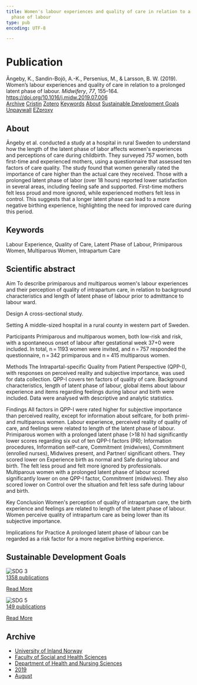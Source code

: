 ```yaml
---
title: Women's labour experiences and quality of care in relation to a prolonged latent
  phase of labour
type: pub
encoding: UTF-8

---
```

<h1>Publication</h1>
<article id="csl-bib-container-TI5JKAK9" class="csl-bib-container">
  <div class="csl-bib-body"> <div class="csl-entry">Ängeby, K., Sandin-Bojö, A.-K., Persenius, M., &#38; Larsson, B. W. (2019). Women’s labour experiences and quality of care in relation to a prolonged latent phase of labour. <i>Midwifery</i>, <i>77</i>, 155–164. <a href="https://doi.org/10.1016/j.midw.2019.07.006">https://doi.org/10.1016/j.midw.2019.07.006</a></div> </div>
  <div class="csl-bib-buttons">
    <a href="#taxonomy-article-TI5JKAK9" alt="archive" class="csl-bib-button">Archive</a>
    <a href="https://app.cristin.no/results/show.jsf?id=1719246" alt="Cristin" class="csl-bib-button">Cristin</a>
    <a href="http://zotero.org/groups/5881554/items/TI5JKAK9" alt="Zotero" class="csl-bib-button">Zotero</a>
    <a href="#keywords-article-TI5JKAK9" alt="keywords" class="csl-bib-button">Keywords</a>
    <a href="#about-article-TI5JKAK9" alt="about_pub" class="csl-bib-button">About</a>
    <a href="#sdg-article-TI5JKAK9" alt="sdg" class="csl-bib-button">Sustainable Development Goals</a>
    <a href="https://doi.org/10.1016/j.midw.2019.07.006" alt="Unpaywall" class="csl-bib-button">Unpaywall</a>
    <a href="https://doi.org/10.1016/j.midw.2019.07.006" alt="EZproxy" class="csl-bib-button">EZproxy</a>
  </div>
  <div id="csl-bib-meta-container-TI5JKAK9"></div>
</article>
<div id="csl-bib-meta-TI5JKAK9" class="csl-bib-meta">
  <article id="about-article-TI5JKAK9" class="about_pub-article">
    <h1>About</h1>
    Ängeby et al. conducted a study at a hospital in rural Sweden to understand how the length of the latent phase of labor affects women's experiences and perceptions of care during childbirth. They surveyed 757 women, both first-time and experienced mothers, using a questionnaire that assessed ten factors of care quality. The study found that women generally rated the importance of care higher than the actual care they received. Those with a prolonged latent phase of labor (over 18 hours) reported lower satisfaction in several areas, including feeling safe and supported. First-time mothers felt less proud and more ignored, while experienced mothers felt less in control. This suggests that a longer latent phase can lead to a more negative birthing experience, highlighting the need for improved care during this period.
  </article>
  <article id="keywords-article-TI5JKAK9" class="keywords-article">
    <h1>Keywords</h1>
    Labour Experience, Quality of Care, Latent Phase of Labour, Primiparous Women, Multiparous Women, Intrapartum Care
  </article>
  <article id="abstract-article-TI5JKAK9" class="abstract-article">
    <h1>Scientific abstract</h1>
    Aim 
To describe primiparous and multiparous women's labour experiences and their perception of quality of intrapartum care, in relation to background characteristics and length of latent phase of labour prior to admittance to labour ward. 
 
Design 
A cross-sectional study. 
 
Setting 
A middle-sized hospital in a rural county in western part of Sweden. 
 
Participants 
Primiparous and multiparous women, both low-risk and risk, with a spontaneous onset of labour after gestational week 37+0 were included. In total, n = 1193 women were invited, and n = 757 responded the questionnaire, n = 342 primiparous and n = 415 multiparous women. 
 
Methods 
The Intrapartal-specific Quality from Patient Perspective (QPP-I), with responses on perceived reality and subjective importance, was used for data collection. QPP-I covers ten factors of quality of care. Background characteristics, length of latent phase of labour, global items about labour experience and items regarding feelings during labour and birth were included. Data were analysed with descriptive and analytic statistics. 
 
Findings 
All factors in QPP-I were rated higher for subjective importance than perceived reality, except for information about selfcare, for both primi- and multiparous women. Labour experience, perceived reality of quality of care, and feelings were related to length of the latent phase of labour. Primiparous women with a prolonged latent phase (>18 h) had significantly lower scores regarding six out of ten QPP-I factors (PR); Information procedures, Information self-care, Commitment (midwives), Commitment (enrolled nurses), Midwives present, and Partner/ significant others. They scored lower on Experience birth as normal and Safe during labour and birth. The felt less proud and felt more ignored by professionals. Multiparous women with a prolonged latent phase of labour scored significantly lower on one QPP-I factor, Commitment (midwives). They also scored lower on Control over the situation and felt less safe during labour and birth. 
 
Key Conclusion 
Women's perception of quality of intrapartum care, the birth experience and feelings are related to length of the latent phase of labour. Women perceive quality of intrapartum care as being lower than its subjective importance. 
 
Implications for Practice 
A prolonged latent phase of labour can be regarded as a risk factor for a more negative birthing experience.
  </article>
  <article id="sdg-article-TI5JKAK9" class="sdg-article">
    <h1>Sustainable Development Goals</h1>
    <div class="sdg-container"><div id="sdg3" class="sdg">
        <img src="{{< params subfolder >}}images/sdg/sdg03_en.png" class="image" alt="SDG 3">
        <div class="sdg-overlay">
          <a href="/en/archive/?key=?sdg=3#archive" class="sdg-publication-count"><span>1358</span> publications</a>
          <p><a href="https://sdgs.un.org/goals/goal3" class="sdg-read-more">Read More</a></p>
        </div>
      </div> <div id="sdg5" class="sdg">
        <img src="{{< params subfolder >}}images/sdg/sdg05_en.png" class="image" alt="SDG 5">
        <div class="sdg-overlay">
          <a href="/en/archive/?key=?sdg=5#archive" class="sdg-publication-count"><span>149</span> publications</a>
          <p><a href="https://sdgs.un.org/goals/goal5" class="sdg-read-more">Read More</a></p>
        </div>
      </div></div>
  </article>
  <article id="taxonomy-article-TI5JKAK9" class="taxonomy-article">
    <h1>Archive</h1>
    <ul>
      <li>
        <a href="/en/archive/?key=3DCRN523">University of Inland Norway</a>
      </li>
      <li>
        <a href="/en/archive/?key=IDKFS3MX">Faculty of Social and Health Sciences</a>
      </li>
      <li>
        <a href="/en/archive/?key=GTV4ECMZ">Department of Health and Nursing Sciences</a>
      </li>
      <li>
        <a href="/en/archive/?key=E7THIEEM">2019</a>
      </li>
      <li>
        <a href="/en/archive/?key=RVVJX4EK">August</a>
      </li>
    </ul>
  </article>
</div>
